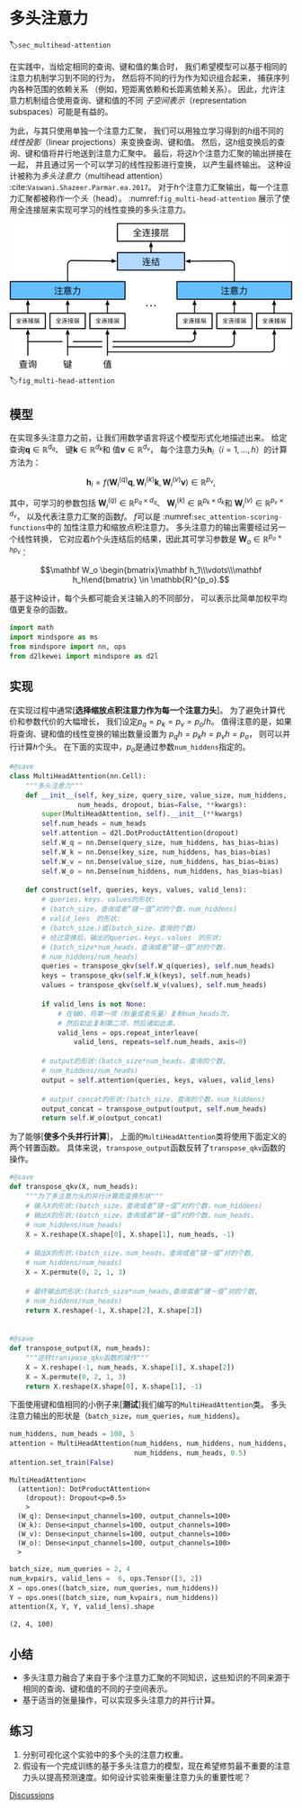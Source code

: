 # 多头注意力
:label:`sec_multihead-attention`

在实践中，当给定相同的查询、键和值的集合时，
我们希望模型可以基于相同的注意力机制学习到不同的行为，
然后将不同的行为作为知识组合起来，
捕获序列内各种范围的依赖关系
（例如，短距离依赖和长距离依赖关系）。
因此，允许注意力机制组合使用查询、键和值的不同
*子空间表示*（representation subspaces）可能是有益的。

为此，与其只使用单独一个注意力汇聚，
我们可以用独立学习得到的$h$组不同的
*线性投影*（linear projections）来变换查询、键和值。
然后，这$h$组变换后的查询、键和值将并行地送到注意力汇聚中。
最后，将这$h$个注意力汇聚的输出拼接在一起，
并且通过另一个可以学习的线性投影进行变换，
以产生最终输出。
这种设计被称为*多头注意力*（multihead attention）
 :cite:`Vaswani.Shazeer.Parmar.ea.2017`。
对于$h$个注意力汇聚输出，每一个注意力汇聚都被称作一个*头*（head）。
 :numref:`fig_multi-head-attention`
展示了使用全连接层来实现可学习的线性变换的多头注意力。

![多头注意力：多个头连结然后线性变换](../img/multi-head-attention.svg)
:label:`fig_multi-head-attention`

## 模型

在实现多头注意力之前，让我们用数学语言将这个模型形式化地描述出来。
给定查询$\mathbf{q} \in \mathbb{R}^{d_q}$、
键$\mathbf{k} \in \mathbb{R}^{d_k}$和
值$\mathbf{v} \in \mathbb{R}^{d_v}$，
每个注意力头$\mathbf{h}_i$（$i = 1, \ldots, h$）的计算方法为：

$$\mathbf{h}_i = f(\mathbf W_i^{(q)}\mathbf q, \mathbf W_i^{(k)}\mathbf k,\mathbf W_i^{(v)}\mathbf v) \in \mathbb R^{p_v},$$

其中，可学习的参数包括
$\mathbf W_i^{(q)}\in\mathbb R^{p_q\times d_q}$、
$\mathbf W_i^{(k)}\in\mathbb R^{p_k\times d_k}$和
$\mathbf W_i^{(v)}\in\mathbb R^{p_v\times d_v}$，
以及代表注意力汇聚的函数$f$。
$f$可以是 :numref:`sec_attention-scoring-functions`中的
加性注意力和缩放点积注意力。
多头注意力的输出需要经过另一个线性转换，
它对应着$h$个头连结后的结果，因此其可学习参数是
$\mathbf W_o\in\mathbb R^{p_o\times h p_v}$：

$$\mathbf W_o \begin{bmatrix}\mathbf h_1\\\vdots\\\mathbf h_h\end{bmatrix} \in \mathbb{R}^{p_o}.$$

基于这种设计，每个头都可能会关注输入的不同部分，
可以表示比简单加权平均值更复杂的函数。



```python
import math
import mindspore as ms
from mindspore import nn, ops
from d2lkewei import mindspore as d2l
```

## 实现

在实现过程中通常[**选择缩放点积注意力作为每一个注意力头**]。
为了避免计算代价和参数代价的大幅增长，
我们设定$p_q = p_k = p_v = p_o / h$。
值得注意的是，如果将查询、键和值的线性变换的输出数量设置为
$p_q h = p_k h = p_v h = p_o$，
则可以并行计算$h$个头。
在下面的实现中，$p_o$是通过参数`num_hiddens`指定的。



```python
#@save
class MultiHeadAttention(nn.Cell):
    """多头注意力"""
    def __init__(self, key_size, query_size, value_size, num_hiddens,
                 num_heads, dropout, bias=False, **kwargs):
        super(MultiHeadAttention, self).__init__(**kwargs)
        self.num_heads = num_heads
        self.attention = d2l.DotProductAttention(dropout)
        self.W_q = nn.Dense(query_size, num_hiddens, has_bias=bias)
        self.W_k = nn.Dense(key_size, num_hiddens, has_bias=bias)
        self.W_v = nn.Dense(value_size, num_hiddens, has_bias=bias)
        self.W_o = nn.Dense(num_hiddens, num_hiddens, has_bias=bias)

    def construct(self, queries, keys, values, valid_lens):
        # queries，keys，values的形状:
        # (batch_size，查询或者“键－值”对的个数，num_hiddens)
        # valid_lens　的形状:
        # (batch_size，)或(batch_size，查询的个数)
        # 经过变换后，输出的queries，keys，values　的形状:
        # (batch_size*num_heads，查询或者“键－值”对的个数，
        # num_hiddens/num_heads)
        queries = transpose_qkv(self.W_q(queries), self.num_heads)
        keys = transpose_qkv(self.W_k(keys), self.num_heads)
        values = transpose_qkv(self.W_v(values), self.num_heads)

        if valid_lens is not None:
            # 在轴0，将第一项（标量或者矢量）复制num_heads次，
            # 然后如此复制第二项，然后诸如此类。
            valid_lens = ops.repeat_interleave(
                valid_lens, repeats=self.num_heads, axis=0)

        # output的形状:(batch_size*num_heads，查询的个数，
        # num_hiddens/num_heads)
        output = self.attention(queries, keys, values, valid_lens)

        # output_concat的形状:(batch_size，查询的个数，num_hiddens)
        output_concat = transpose_output(output, self.num_heads)
        return self.W_o(output_concat)
```

为了能够[**使多个头并行计算**]，
上面的`MultiHeadAttention`类将使用下面定义的两个转置函数。
具体来说，`transpose_output`函数反转了`transpose_qkv`函数的操作。



```python
#@save
def transpose_qkv(X, num_heads):
    """为了多注意力头的并行计算而变换形状"""
    # 输入X的形状:(batch_size，查询或者“键－值”对的个数，num_hiddens)
    # 输出X的形状:(batch_size，查询或者“键－值”对的个数，num_heads，
    # num_hiddens/num_heads)
    X = X.reshape(X.shape[0], X.shape[1], num_heads, -1)

    # 输出X的形状:(batch_size，num_heads，查询或者“键－值”对的个数,
    # num_hiddens/num_heads)
    X = X.permute(0, 2, 1, 3)

    # 最终输出的形状:(batch_size*num_heads,查询或者“键－值”对的个数,
    # num_hiddens/num_heads)
    return X.reshape(-1, X.shape[2], X.shape[3])


#@save
def transpose_output(X, num_heads):
    """逆转transpose_qkv函数的操作"""
    X = X.reshape(-1, num_heads, X.shape[1], X.shape[2])
    X = X.permute(0, 2, 1, 3)
    return X.reshape(X.shape[0], X.shape[1], -1)
```

下面使用键和值相同的小例子来[**测试**]我们编写的`MultiHeadAttention`类。
多头注意力输出的形状是（`batch_size`，`num_queries`，`num_hiddens`）。



```python
num_hiddens, num_heads = 100, 5
attention = MultiHeadAttention(num_hiddens, num_hiddens, num_hiddens,
                               num_hiddens, num_heads, 0.5)
attention.set_train(False)
```




    MultiHeadAttention<
      (attention): DotProductAttention<
        (dropout): Dropout<p=0.5>
        >
      (W_q): Dense<input_channels=100, output_channels=100>
      (W_k): Dense<input_channels=100, output_channels=100>
      (W_v): Dense<input_channels=100, output_channels=100>
      (W_o): Dense<input_channels=100, output_channels=100>
      >




```python
batch_size, num_queries = 2, 4
num_kvpairs, valid_lens =  6, ops.Tensor([3, 2])
X = ops.ones((batch_size, num_queries, num_hiddens))
Y = ops.ones((batch_size, num_kvpairs, num_hiddens))
attention(X, Y, Y, valid_lens).shape
```




    (2, 4, 100)



## 小结

* 多头注意力融合了来自于多个注意力汇聚的不同知识，这些知识的不同来源于相同的查询、键和值的不同的子空间表示。
* 基于适当的张量操作，可以实现多头注意力的并行计算。

## 练习

1. 分别可视化这个实验中的多个头的注意力权重。
1. 假设有一个完成训练的基于多头注意力的模型，现在希望修剪最不重要的注意力头以提高预测速度。如何设计实验来衡量注意力头的重要性呢？


[Discussions](https://discuss.d2l.ai/t/5758)

